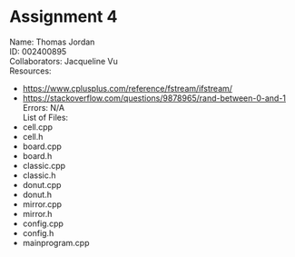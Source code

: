 # Assignment 4  
Name: Thomas Jordan  
ID: 002400895  
Collaborators: Jacqueline Vu  
Resources:  
- https://www.cplusplus.com/reference/fstream/ifstream/
- https://stackoverflow.com/questions/9878965/rand-between-0-and-1  
Errors: N/A  
List of Files:   
- cell.cpp  
- cell.h  
- board.cpp  
- board.h  
- classic.cpp  
- classic.h  
- donut.cpp  
- donut.h  
- mirror.cpp  
- mirror.h  
- config.cpp  
- config.h  
- mainprogram.cpp  
